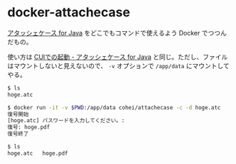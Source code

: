 # docker-attachecase

[アタッシェケース for Java](http://maruuofactory.life.coocan.jp/attachecase/) をどこでもコマンドで使えるよう Docker でつつんだもの。

使い方は [CUIでの起動 - アタッシェケース for Java](http://maruuofactory.life.coocan.jp/attachecase/#usage-cui) と同じ。ただし、ファイルはマウントしないと見えないので、 `-v` オプションで `/app/data` にマウントしてやる。

``` sh
$ ls
hoge.atc

$ docker run -it -v $PWD:/app/data cohei/attachecase -c -d hoge.atc
復号開始
[hoge.atc] パスワードを入力してください。:
復号: hoge.pdf
復号終了

$ ls
hoge.atc   hoge.pdf
```
